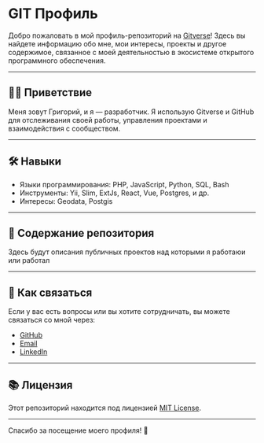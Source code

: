 # GIT Профиль

Добро пожаловать в мой профиль-репозиторий на [Gitverse](https://gitverse.ru/Kolelan)! Здесь вы найдете информацию обо мне, мои интересы, проекты и другое содержимое, связанное с моей деятельностью в экосистеме открытого программного обеспечения.

---

## 🧑‍💻 Приветствие

Меня зовут Григорий, и я — разработчик. Я использую Gitverse и GitHub для отслеживания своей работы, управления проектами и взаимодействия с сообществом.

---

## 🛠️ Навыки

- Языки программирования: PHP, JavaScript, Python, SQL, Bash
- Инструменты: Yii, Slim, ExtJs, React, Vue, Postgres, и др.  
- Интересы: Geodata, Postgis

---

## 📁 Содержание репозитория

Здесь будут описания публичных проектов над которыми я работаюи или работал

---

## 🌟 Как связаться

Если у вас есть вопросы или вы хотите сотрудничать, вы можете связаться со мной через:

- [GitHub](https://github.com/kolelan)
- [Email](mailto:kolelan@yandex.com)
- [LinkedIn](https://www.linkedin.com/in/kolelan/)

---

## 📚 Лицензия

Этот репозиторий находится под лицензией [MIT License](LICENSE).

---

Спасибо за посещение моего профиля! 🙌